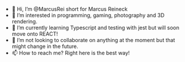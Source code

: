 - 👋 Hi, I’m @MarcusRei short for Marcus Reineck
- 👀 I’m interested in programming, gaming, photography and 3D rendering.
- 🌱 I’m currently learning Typescript and testing with jest but will soon move onto REACT!
- 💞️ I’m not looking to collaborate on anything at the moment but that might change in the future.
- 📫 How to reach me? Right here is the best way!

<!---
MarcusRei/MarcusRei is a ✨ special ✨ repository because its `README.md` (this file) appears on your GitHub profile.
You can click the Preview link to take a look at your changes.
--->
